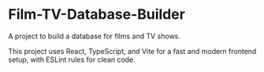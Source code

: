 # Film-TV-Database-Builder

A project to build a database for films and TV shows.  

This project uses React, TypeScript, and Vite for a fast and modern frontend setup, with ESLint rules for clean code.  
